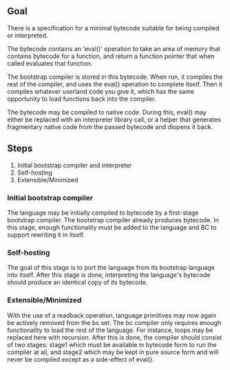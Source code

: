 ## Goal

There is a specification for a minimal bytecode suitable for being compiled or interpreted.

The bytecode contains an 'eval()' operation to take an area of memory that contains bytecode for a function,
and return a function pointer that when called evaluates that function.

The bootstrap compiler is stored in this bytecode. When run, it compiles the rest of the compiler,
and uses the eval() operation to complete itself. Then it compiles whatever userland code you give it,
which has the same opportunity to load functions back into the compiler.

The bytecode may be compiled to native code. During this, eval() may either be replaced with an interpreter
library call, or a helper that generates fragmentary native code from the passed bytecode and dlopens it back.

## Steps

1. Initial bootstrap compiler and interpreter
2. Self-hosting
3. Extensible/Minimized

### Initial bootstrap compiler

The language may be initially compiled to bytecode by a first-stage bootstrap compiler. The bootstrap compiler
already produces bytecode. In this stage, enough functionality must be added to the language and BC to support
rewriting it in itself.

### Self-hosting

The goal of this stage is to port the language from its bootstrap language into itself. After this stage is done,
interpreting the language's bytecode should produce an identical copy of its bytecode.

### Extensible/Minimized

With the use of a readback operation, language primitives may now again be actively removed from the bc set. The bc
compiler only requires enough functionality to load the rest of the language. For instance, loops may be replaced
here with recursion. After this is done, the compiler should consist of two stages: stage1 which must be available in
bytecode form to run the compiler at all, and stage2 which may be kept in pure source form and will never be compiled
except as a side-effect of eval().
